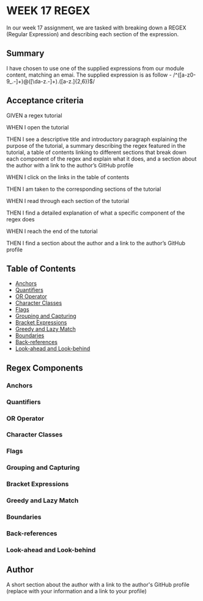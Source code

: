 # WEEK 17 REGEX

In our week 17 assignment, we are tasked with breaking down a REGEX (Regular Expression) and describing each section of the expression.

## Summary

I have chosen to use one of the supplied expressions from our module content, matching an emai. The supplied expression 
is as follow - /^([a-z0-9_\.-]+)@([\da-z\.-]+)\.([a-z\.]{2,6})$/

## Acceptance criteria

GIVEN a regex tutorial

WHEN I open the tutorial

THEN I see a descriptive title and introductory paragraph explaining the purpose of the tutorial, a summary describing the 
regex featured in the tutorial, a table of contents linking to different sections that break down each component of the
regex and explain what it does, and a section about the author with a link to the author’s GitHub profile

WHEN I click on the links in the table of contents

THEN I am taken to the corresponding sections of the tutorial

WHEN I read through each section of the tutorial

THEN I find a detailed explanation of what a specific component of the regex does

WHEN I reach the end of the tutorial

THEN I find a section about the author and a link to the author’s GitHub profile

## Table of Contents

- [Anchors](#anchors)
- [Quantifiers](#quantifiers)
- [OR Operator](#or-operator)
- [Character Classes](#character-classes)
- [Flags](#flags)
- [Grouping and Capturing](#grouping-and-capturing)
- [Bracket Expressions](#bracket-expressions)
- [Greedy and Lazy Match](#greedy-and-lazy-match)
- [Boundaries](#boundaries)
- [Back-references](#back-references)
- [Look-ahead and Look-behind](#look-ahead-and-look-behind)

## Regex Components

### Anchors

### Quantifiers

### OR Operator

### Character Classes

### Flags

### Grouping and Capturing

### Bracket Expressions

### Greedy and Lazy Match

### Boundaries

### Back-references

### Look-ahead and Look-behind

## Author

A short section about the author with a link to the author's GitHub profile (replace with your information and a link to your profile)